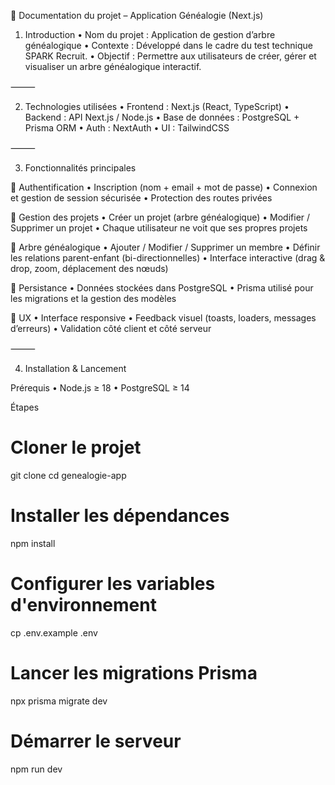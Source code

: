 
📘 Documentation du projet – Application Généalogie (Next.js)

1. Introduction
	•	Nom du projet : Application de gestion d’arbre généalogique
	•	Contexte : Développé dans le cadre du test technique SPARK Recruit.
	•	Objectif : Permettre aux utilisateurs de créer, gérer et visualiser un arbre généalogique interactif.

⸻

2. Technologies utilisées
	•	Frontend : Next.js (React, TypeScript)
	•	Backend : API Next.js / Node.js
	•	Base de données : PostgreSQL + Prisma ORM
	•	Auth : NextAuth
	•	UI : TailwindCSS

⸻

3. Fonctionnalités principales

🔑 Authentification
	•	Inscription (nom + email + mot de passe)
	•	Connexion et gestion de session sécurisée
	•	Protection des routes privées

📂 Gestion des projets
	•	Créer un projet (arbre généalogique)
	•	Modifier / Supprimer un projet
	•	Chaque utilisateur ne voit que ses propres projets

🌳 Arbre généalogique
	•	Ajouter / Modifier / Supprimer un membre
	•	Définir les relations parent-enfant (bi-directionnelles)
	•	Interface interactive (drag & drop, zoom, déplacement des nœuds)

💾 Persistance
	•	Données stockées dans PostgreSQL
	•	Prisma utilisé pour les migrations et la gestion des modèles

🎨 UX
	•	Interface responsive
	•	Feedback visuel (toasts, loaders, messages d’erreurs)
	•	Validation côté client et côté serveur

⸻

4. Installation & Lancement

Prérequis
	•	Node.js ≥ 18
	•	PostgreSQL ≥ 14

Étapes
# Cloner le projet
git clone <url-du-repo>
cd genealogie-app

# Installer les dépendances
npm install

# Configurer les variables d'environnement
cp .env.example .env

# Lancer les migrations Prisma
npx prisma migrate dev

# Démarrer le serveur
npm run dev
